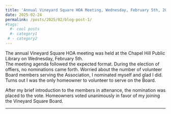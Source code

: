 ```yaml
---
title: 'Annual Vineyard Square HOA Meeting, Wednesday, February 5th, 2025'
date: 2025-02-24
permalink: /posts/2025/02/blog-post-1/
#tags:
  #- cool posts
  #- category1
 # - category2
---
```



The annual Vineyard Square HOA meeting was held at the Chapel Hill Public Library on Wednesday, February 5th.  
The meeting agenda followed the expected format. 
During the election of offiers, no nominations came forth. Worried about the number of volunteer Board members serving the Association, I nominated myself and glad I did. 
Turns out I was the only homeowner to volunteer to serve on the Board. 

After my brief introduction to the members in attenance, the nomination was placed to the vote. 
Homeowners voted unanimously in favor of my joining the Vineyard Square Board. 


------
